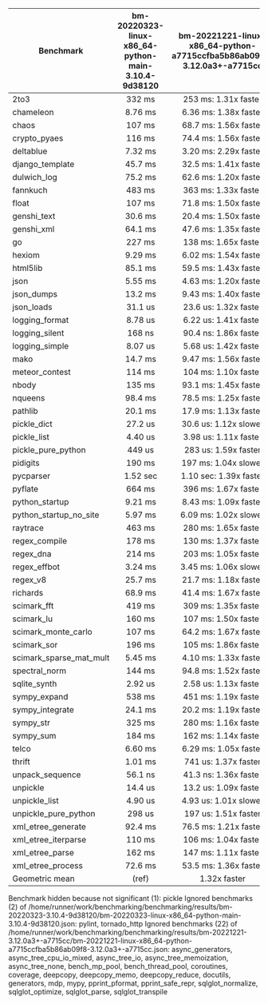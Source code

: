 | Benchmark               | bm-20220323-linux-x86_64-python-main-3.10.4-9d38120 | bm-20221221-linux-x86_64-python-a7715ccfba5b86ab09f8-3.12.0a3+-a7715cc |
|-------------------------|:---------------------------------------------------:|:----------------------------------------------------------------------:|
| 2to3                    | 332 ms                                              | 253 ms: 1.31x faster                                                   |
| chameleon               | 8.76 ms                                             | 6.36 ms: 1.38x faster                                                  |
| chaos                   | 107 ms                                              | 68.7 ms: 1.56x faster                                                  |
| crypto_pyaes            | 116 ms                                              | 74.4 ms: 1.56x faster                                                  |
| deltablue               | 7.32 ms                                             | 3.20 ms: 2.29x faster                                                  |
| django_template         | 45.7 ms                                             | 32.5 ms: 1.41x faster                                                  |
| dulwich_log             | 75.2 ms                                             | 62.6 ms: 1.20x faster                                                  |
| fannkuch                | 483 ms                                              | 363 ms: 1.33x faster                                                   |
| float                   | 107 ms                                              | 71.8 ms: 1.50x faster                                                  |
| genshi_text             | 30.6 ms                                             | 20.4 ms: 1.50x faster                                                  |
| genshi_xml              | 64.1 ms                                             | 47.6 ms: 1.35x faster                                                  |
| go                      | 227 ms                                              | 138 ms: 1.65x faster                                                   |
| hexiom                  | 9.29 ms                                             | 6.02 ms: 1.54x faster                                                  |
| html5lib                | 85.1 ms                                             | 59.5 ms: 1.43x faster                                                  |
| json                    | 5.55 ms                                             | 4.63 ms: 1.20x faster                                                  |
| json_dumps              | 13.2 ms                                             | 9.43 ms: 1.40x faster                                                  |
| json_loads              | 31.1 us                                             | 23.6 us: 1.32x faster                                                  |
| logging_format          | 8.78 us                                             | 6.22 us: 1.41x faster                                                  |
| logging_silent          | 168 ns                                              | 90.4 ns: 1.86x faster                                                  |
| logging_simple          | 8.07 us                                             | 5.68 us: 1.42x faster                                                  |
| mako                    | 14.7 ms                                             | 9.47 ms: 1.56x faster                                                  |
| meteor_contest          | 114 ms                                              | 104 ms: 1.10x faster                                                   |
| nbody                   | 135 ms                                              | 93.1 ms: 1.45x faster                                                  |
| nqueens                 | 98.4 ms                                             | 78.5 ms: 1.25x faster                                                  |
| pathlib                 | 20.1 ms                                             | 17.9 ms: 1.13x faster                                                  |
| pickle_dict             | 27.2 us                                             | 30.6 us: 1.12x slower                                                  |
| pickle_list             | 4.40 us                                             | 3.98 us: 1.11x faster                                                  |
| pickle_pure_python      | 449 us                                              | 283 us: 1.59x faster                                                   |
| pidigits                | 190 ms                                              | 197 ms: 1.04x slower                                                   |
| pycparser               | 1.52 sec                                            | 1.10 sec: 1.39x faster                                                 |
| pyflate                 | 664 ms                                              | 396 ms: 1.67x faster                                                   |
| python_startup          | 9.21 ms                                             | 8.43 ms: 1.09x faster                                                  |
| python_startup_no_site  | 5.97 ms                                             | 6.09 ms: 1.02x slower                                                  |
| raytrace                | 463 ms                                              | 280 ms: 1.65x faster                                                   |
| regex_compile           | 178 ms                                              | 130 ms: 1.37x faster                                                   |
| regex_dna               | 214 ms                                              | 203 ms: 1.05x faster                                                   |
| regex_effbot            | 3.24 ms                                             | 3.45 ms: 1.06x slower                                                  |
| regex_v8                | 25.7 ms                                             | 21.7 ms: 1.18x faster                                                  |
| richards                | 68.9 ms                                             | 41.4 ms: 1.67x faster                                                  |
| scimark_fft             | 419 ms                                              | 309 ms: 1.35x faster                                                   |
| scimark_lu              | 160 ms                                              | 107 ms: 1.50x faster                                                   |
| scimark_monte_carlo     | 107 ms                                              | 64.2 ms: 1.67x faster                                                  |
| scimark_sor             | 196 ms                                              | 105 ms: 1.86x faster                                                   |
| scimark_sparse_mat_mult | 5.45 ms                                             | 4.10 ms: 1.33x faster                                                  |
| spectral_norm           | 144 ms                                              | 94.8 ms: 1.52x faster                                                  |
| sqlite_synth            | 2.92 us                                             | 2.58 us: 1.13x faster                                                  |
| sympy_expand            | 538 ms                                              | 451 ms: 1.19x faster                                                   |
| sympy_integrate         | 24.1 ms                                             | 20.2 ms: 1.19x faster                                                  |
| sympy_str               | 325 ms                                              | 280 ms: 1.16x faster                                                   |
| sympy_sum               | 184 ms                                              | 162 ms: 1.14x faster                                                   |
| telco                   | 6.60 ms                                             | 6.29 ms: 1.05x faster                                                  |
| thrift                  | 1.01 ms                                             | 741 us: 1.37x faster                                                   |
| unpack_sequence         | 56.1 ns                                             | 41.3 ns: 1.36x faster                                                  |
| unpickle                | 14.4 us                                             | 13.2 us: 1.09x faster                                                  |
| unpickle_list           | 4.90 us                                             | 4.93 us: 1.01x slower                                                  |
| unpickle_pure_python    | 298 us                                              | 197 us: 1.51x faster                                                   |
| xml_etree_generate      | 92.4 ms                                             | 76.5 ms: 1.21x faster                                                  |
| xml_etree_iterparse     | 110 ms                                              | 106 ms: 1.04x faster                                                   |
| xml_etree_parse         | 162 ms                                              | 147 ms: 1.11x faster                                                   |
| xml_etree_process       | 72.6 ms                                             | 53.5 ms: 1.36x faster                                                  |
| Geometric mean          | (ref)                                               | 1.32x faster                                                           |

Benchmark hidden because not significant (1): pickle
Ignored benchmarks (2) of /home/runner/work/benchmarking/benchmarking/results/bm-20220323-3.10.4-9d38120/bm-20220323-linux-x86_64-python-main-3.10.4-9d38120.json: pylint, tornado_http
Ignored benchmarks (22) of /home/runner/work/benchmarking/benchmarking/results/bm-20221221-3.12.0a3+-a7715cc/bm-20221221-linux-x86_64-python-a7715ccfba5b86ab09f8-3.12.0a3+-a7715cc.json: async_generators, async_tree_cpu_io_mixed, async_tree_io, async_tree_memoization, async_tree_none, bench_mp_pool, bench_thread_pool, coroutines, coverage, deepcopy, deepcopy_memo, deepcopy_reduce, docutils, generators, mdp, mypy, pprint_pformat, pprint_safe_repr, sqlglot_normalize, sqlglot_optimize, sqlglot_parse, sqlglot_transpile
